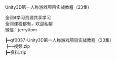 Unity3D第一人称游戏项目实战教程（23集）

全网it学习资源共享学习<br>全网课程都有，欢迎私聊<br>微信：jerryttom<br>

┣━qf0037-Unity3D第一人称游戏项目实战教程（23集）<br> ┣━视频.zip<br> ┣━资料.zip